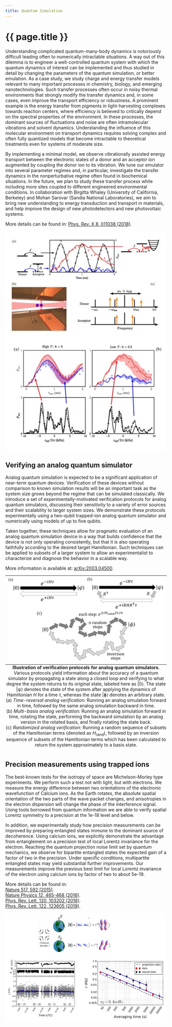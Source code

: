 ```yaml
---
title: Quantum Simulation
---
```


# {{ page.title }}

Understanding complicated quantum-many-body dynamics is notoriously difficult leading often to
numerically intractable situations. A way out of this dilemma is to engineer a well-controlled
quantum system with which the quantum dynamics of interest can be implemented and thus studied
in detail by changing the parameters of the quantum simulation, or better emulation. As a case
study, we study charge and energy transfer models relevant to many important  processes in chemistry,
biology, and emerging nanotechnologies. Such transfer processes often occur in noisy thermal environments
that strongly modify the transfer dynamics and, in some cases, even improve the transport efficiency or
robustness. A prominent example is the energy transfer from pigments in light-harvesting complexes towards
reaction centers, where efficiency is believed to critically depend on the spectral properties of the
environment. In these processes, the dominant sources of fluctuations and noise are often intramolecular
vibrations and solvent dynamics. Understanding the influence of this molecular environment on transport
dynamics requires solving complex and often fully quantized models that become intractable to theoretical
treatments even for systems of moderate size.

By implementing a minimal model, we observe vibrationally assisted energy transport between the electronic
states of a donor and an acceptor ion augmented by coupling the donor ion to its vibration. We tune our
emulator into several parameter regimes and, in particular, investigate the transfer dynamics in the
nonperturbative regime often found in biochemical situations. In the future, we plan to study these
transfer process while including more sites coupled to different engineered environmental conditions.
In collaboration with Birgitta Whaley (University of California, Berkeley) and Mohan Sarovar (Sandia National Laboratories),
we aim to bring new understanding to energy transduction and transport in materials, and help improve the design of
new photodetectors and new photovoltaic systems.

More details can be found in: [Phys. Rev. X 8, 011038 (2018)](https://journals.aps.org/prx/abstract/10.1103/PhysRevX.8.011038).

<img src="/research/quantum-emulation/VAET_section.jpg" width="558" alt="" class="center" />

## Verifying an analog quantum simulator

Analog quantum simulation is expected to be a significant application of near-term quantum
devices. Verification of these devices without comparison to known simulation results will be an
important task as the system size grows beyond the regime that can be simulated classically. We
introduce a set of experimentally-motivated verification protocols for analog quantum simulators,
discussing their sensitivity to a variety of error sources and their scalability to larger system sizes. We
demonstrate these protocols experimentally using a two-qubit trapped-ion analog quantum simulator
and numerically using models of up to five qubits.

Taken together, these techniques allow for pragmatic evaluation of an analog quantum simulation device
in a way that builds confidence that the device is not only
operating consistently, but that it is also operating faithfully according to the desired target Hamiltonian.
Such techniques can be applied to subsets of a larger system to allow an experimentalist to characterize
and diagnose the behavior in a scalable way.

More information is available at: [arXiv:2003.04500](https://arxiv.org/abs/2003.04500).

<table class="image" align="center">
<caption class="caption" align="bottom" style="caption-side: bottom">
    <b>Illustration of verification protocols for analog
    quantum simulators.</b> Various protocols yield information
    about the accuracy of a quantum simulator by propagating
    a state along a closed loop and verifying to what degree the
    system returns to its original state, labeled here as |0&#10217;.
    The state |&#968;&#10217; denotes the state of the system after applying the dynamics of Hamiltonian <i>H</i>
    for a time &#964;, whereas the state |&#632;&#10217; denotes an arbitrary state.
    <br/>(a) <i>Time-reversal analog verification:</i> Running an analog simulation forward in time, followed by the same analog simulation backward in time.
    <br/>(b) <i>Multi-basis analog verification:</i> Running an analog simulation forward in time, rotating the state, performing the
    backward simulation by an analog version in the rotated basis, and finally rotating the state back.
    <br/>(c) <i>Randomized analog verification:</i> Running a random sequence of subsets of the Hamiltonian terms
    (denoted as <i>H</i><sub>rand</sub>), followed by an inversion sequence of subsets of the Hamiltonian terms which has been
    calculated to return the system approximately to a basis state.
</caption>
<TR><TD><img src="/research/quantum-emulation/verification-protocols.png" alt="Illustration of verification protocols for analog quantum simulators." width="500"></TD></TR>
</table>

## Precision measurements using trapped ions

The best-known tests for the isotropy of space are Michelson-Morley type experiments. We perform such
a test not with light, but with electrons. We measure the energy difference between two orientations of
the electronic wavefunction of Calcium ions.  As the Earth rotates, the absolute spatial orientation of
the two parts of the wave packet changes, and anisotropies in the electron dispersion will change the phase
of the interference signal.  Using tools borrowed from quantum information we are able to verify spatial
Lorentz symmetry to a precision at the 1e-18 level and below.

In addition, we experimentally study how precision measurements can be improved by preparing entangled
states immune to the dominant source of decoherence. Using calcium ions, we explicitly demonstrate the
advantage from entanglement on a precision test of local Lorentz invariance for the electron. Reaching
the quantum projection noise limit set by quantum mechanics, we observe for bipartite entangled states
the expected gain of a factor of two in the precision. Under specific conditions, multipartite entangled
states may yield substantial further improvements. Our measurements improve the previous best limit for
local Lorentz invariance of the electron using calcium ions by factor of two to about 5e-19.

More details can be found in:  
[Nature 517, 592 (2015)](http://dx.doi.org/10.1038/nature14091).  
[Nature Physics 12, 465-468 (2016)](http://www.nature.com/nphys/journal/vaop/ncurrent/full/nphys3610.html).  
[Phys. Rev. Lett. 120, 103202 (2018)](https://journals.aps.org/prl/abstract/10.1103/PhysRevLett.120.103202).  
[Phys. Rev. Lett. 122, 123605 (2019)](https://journals.aps.org/prl/abstract/10.1103/PhysRevLett.122.123605).

<img src="/research/quantum-emulation/Lattice_section_web.jpg" width="600" alt="" class="center" />
